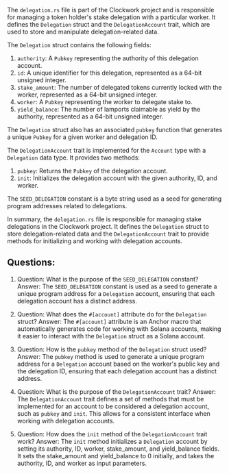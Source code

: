 The `delegation.rs` file is part of the Clockwork project and is responsible for managing a token holder's stake delegation with a particular worker. It defines the `Delegation` struct and the `DelegationAccount` trait, which are used to store and manipulate delegation-related data.

The `Delegation` struct contains the following fields:
1. `authority`: A `Pubkey` representing the authority of this delegation account.
2. `id`: A unique identifier for this delegation, represented as a 64-bit unsigned integer.
3. `stake_amount`: The number of delegated tokens currently locked with the worker, represented as a 64-bit unsigned integer.
4. `worker`: A `Pubkey` representing the worker to delegate stake to.
5. `yield_balance`: The number of lamports claimable as yield by the authority, represented as a 64-bit unsigned integer.

The `Delegation` struct also has an associated `pubkey` function that generates a unique `Pubkey` for a given worker and delegation ID.

The `DelegationAccount` trait is implemented for the `Account` type with a `Delegation` data type. It provides two methods:
1. `pubkey`: Returns the `Pubkey` of the delegation account.
2. `init`: Initializes the delegation account with the given authority, ID, and worker.

The `SEED_DELEGATION` constant is a byte string used as a seed for generating program addresses related to delegations.

In summary, the `delegation.rs` file is responsible for managing stake delegations in the Clockwork project. It defines the `Delegation` struct to store delegation-related data and the `DelegationAccount` trait to provide methods for initializing and working with delegation accounts.
## Questions: 
 1. Question: What is the purpose of the `SEED_DELEGATION` constant?
   Answer: The `SEED_DELEGATION` constant is used as a seed to generate a unique program address for a `Delegation` account, ensuring that each delegation account has a distinct address.

2. Question: What does the `#[account]` attribute do for the `Delegation` struct?
   Answer: The `#[account]` attribute is an Anchor macro that automatically generates code for working with Solana accounts, making it easier to interact with the `Delegation` struct as a Solana account.

3. Question: How is the `pubkey` method of the `Delegation` struct used?
   Answer: The `pubkey` method is used to generate a unique program address for a `Delegation` account based on the worker's public key and the delegation ID, ensuring that each delegation account has a distinct address.

4. Question: What is the purpose of the `DelegationAccount` trait?
   Answer: The `DelegationAccount` trait defines a set of methods that must be implemented for an account to be considered a delegation account, such as `pubkey` and `init`. This allows for a consistent interface when working with delegation accounts.

5. Question: How does the `init` method of the `DelegationAccount` trait work?
   Answer: The `init` method initializes a `Delegation` account by setting its authority, ID, worker, stake_amount, and yield_balance fields. It sets the stake_amount and yield_balance to 0 initially, and takes the authority, ID, and worker as input parameters.
    